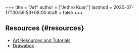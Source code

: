 +++
title = "Art"
author = ["Jethro Kuan"]
lastmod = 2020-07-17T00:56:53+08:00
draft = false
+++

## Resources {#resources}

- [Art Resources and Tutorials](https://artres.xyz/)
- [Drawabox](https://drawabox.com/)
